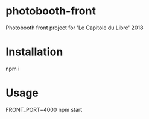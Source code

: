 # photobooth-front

Photobooth front project for 'Le Capitole du Libre' 2018

# Installation

npm i

# Usage

FRONT_PORT=4000 npm start
